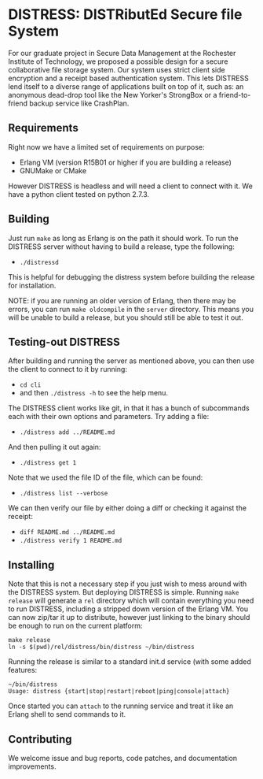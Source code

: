 # DISTRESS: DISTRibutEd Secure file System #

For our graduate project in Secure Data Management at the Rochester Institute
of Technology, we proposed a possible design for a secure collaborative
file storage system. Our system uses strict client side encryption and a
receipt based authentication system. This lets DISTRESS lend itself to a
diverse range of applications built on top of it, such as: an anonymous
dead-drop tool like the New Yorker's StrongBox or a friend-to-friend backup
service like CrashPlan.

## Requirements ##

Right now we have a limited set of requirements on purpose:

* Erlang VM (version R15B01 or higher if you are building a release)
* GNUMake or CMake

However DISTRESS is headless and will need a client to connect with it. We have
a python client tested on python 2.7.3.

## Building ##

Just run `make` as long as Erlang is on the path it should work. To run the
DISTRESS server without having to build a release, type the following:

* `./distressd`

This is helpful for debugging the distress system before building the release
for installation.

NOTE: if you are running an older version of Erlang, then there may be errors,
you can run `make oldcompile` in the `server` directory. This means you will be
unable to build a release, but you should still be able to test it out.

## Testing-out DISTRESS ##

After building and running the server as mentioned above, you can then use the
client to connect to it by running:

* `cd cli`
* and then `./distress -h` to see the help menu.

The DISTRESS client works like git, in that it has a bunch of subcommands
each with their own options and parameters. Try adding a file:

* `./distress add ../README.md`

And then pulling it out again:

* `./distress get 1`

Note that we used the file ID of the file, which can be found:

* `./distress list --verbose`

We can then verify our file by either doing a diff or checking it against the 
receipt:

* `diff README.md ../README.md`
* `./distress verify 1 README.md`


## Installing ##
Note that this is not a necessary step if you just wish to mess around with
the DISTRESS system. But deploying DISTRESS is simple. Running `make release`
will generate a `rel` directory which will contain everything you need to run
DISTRESS, including a stripped down version of the Erlang VM. You can now
zip/tar it up to distribute, however just linking to the binary should be enough
to run on the current platform:

```
make release
ln -s $(pwd)/rel/distress/bin/distress ~/bin/distress
```

Running the release is similar to a standard init.d service (with some added
features:

```
~/bin/distress
Usage: distress {start|stop|restart|reboot|ping|console|attach}
```

Once started you can `attach` to the running service and treat it like an
Erlang shell to send commands to it.

## Contributing ## 

We welcome issue and bug reports, code patches, and documentation improvements.

